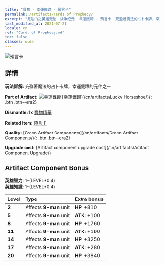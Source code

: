 ```yaml
---
title: "寶物 - 幸運鐵蹄 - 預言卡"
permalink: /artifacts/Cards of Prophecy/
excerpt: "魔法门之英雄无敌：战争纪元  幸運鐵蹄 - 預言卡. 充盈著魔法的占卜卡牌，幸運鐵蹄的元件之一"
last_modified_at: 2021-07-21
locale: cn
ref: "Cards of Prophecy.md"
toc: false
classes: wide
---
```


 ![預言卡](/images/t/artifact_40122.png)



## 詳情

 **玩法詳解:** 充盈著魔法的占卜卡牌，幸運鐵蹄的元件之一

 **Part of Artifact:** ![幸運鐵蹄](/images/t/icon_artifact_12.png) [幸運鐵蹄](/cn/artifacts/Lucky Horseshoe/){: .btn .btn--era2}

 **Dismantle: 1x** [寶物精華](/cn/Items/con_905/)

 **Related Item**: [預言卡](/cn/Items/art_110/)

 **Quality:** [Green Artifact Components](/cn/artifacts/Green Artifact Components/){: .btn .btn--era2}

 **Upgrade cost:** [Artifact component upgrade cost](/cn/artifacts/Artifact Component Upgrade/)

## Artifact Component Bonus

  **英雄智力**: 1+(LEVEL\*0.4)<br/>**英雄知識**: 1+(LEVEL\*0.4)

  |  Level  | Type |    Extra bonus  | 
  |:--------|:-----|:----------------| 
  | **2** | Affects **9-man** unit | **HP**: +810 | 
  | **5** | Affects **9-man** unit | **ATK**: +100 | 
  | **8** | Affects **9-man** unit | **HP**: +1760 | 
  | **11** | Affects **9-man** unit | **ATK**: +190 | 
  | **14** | Affects **9-man** unit | **HP**: +3250 | 
  | **17** | Affects **9-man** unit | **ATK**: +280 | 
  | **20** | Affects **9-man** unit | **HP**: +3840 | 

